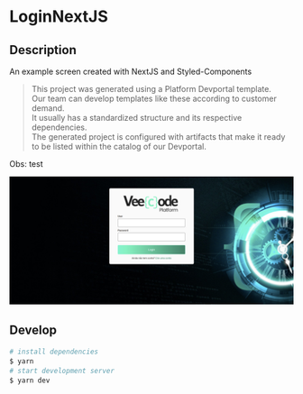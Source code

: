 # LoginNextJS

## Description

An example screen created with NextJS and Styled-Components


> This project was generated using a Platform Devportal template. <br>
Our team can develop templates like these according to customer demand. <br>
It usually has a standardized structure and its respective dependencies. <br>
The generated project is configured with artifacts that make it ready to be listed within the catalog of our Devportal.

Obs: test



<img src="./img/print.webp" alt="image"/>


## Develop

```bash
# install dependencies
$ yarn
# start development server
$ yarn dev
```
